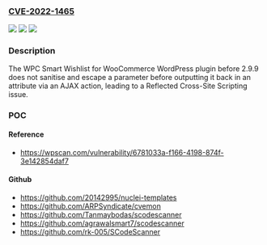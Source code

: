 ### [CVE-2022-1465](https://cve.mitre.org/cgi-bin/cvename.cgi?name=CVE-2022-1465)
![](https://img.shields.io/static/v1?label=Product&message=WPC%20Smart%20Wishlist%20for%20WooCommerce&color=blue)
![](https://img.shields.io/static/v1?label=Version&message=2.9.9%20&color=brightgreen)
![](https://img.shields.io/static/v1?label=Vulnerability&message=CWE-79%20Cross-site%20Scripting%20(XSS)&color=brightgreen)

### Description

The WPC Smart Wishlist for WooCommerce WordPress plugin before 2.9.9 does not sanitise and escape a parameter before outputting it back in an attribute via an AJAX action, leading to a Reflected Cross-Site Scripting issue.

### POC

#### Reference
- https://wpscan.com/vulnerability/6781033a-f166-4198-874f-3e142854daf7

#### Github
- https://github.com/20142995/nuclei-templates
- https://github.com/ARPSyndicate/cvemon
- https://github.com/Tanmaybodas/scodescanner
- https://github.com/agrawalsmart7/scodescanner
- https://github.com/rk-005/SCodeScanner

